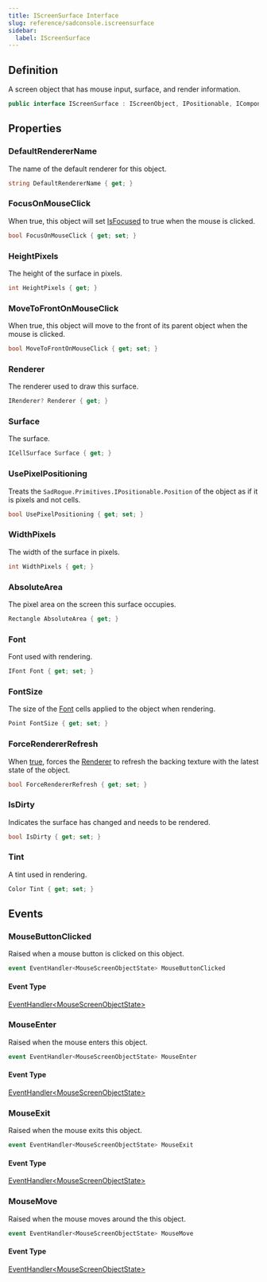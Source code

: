 ```yaml
---
title: IScreenSurface Interface
slug: reference/sadconsole.iscreensurface
sidebar:
  label: IScreenSurface
---
```

## Definition

A screen object that has mouse input, surface, and render information.

```csharp title="C#"
public interface IScreenSurface : IScreenObject, IPositionable, IComponentHost
```


## Properties

### DefaultRendererName

The name of the default renderer for this object.

```csharp title="C#"
string DefaultRendererName { get; }
```

### FocusOnMouseClick

When true, this object will set [IsFocused](../sadconsole.iscreenobject/#isfocused/) to true when the mouse is clicked.

```csharp title="C#"
bool FocusOnMouseClick { get; set; }
```

### HeightPixels

The height of the surface in pixels.

```csharp title="C#"
int HeightPixels { get; }
```

### MoveToFrontOnMouseClick

When true, this object will move to the front of its parent object when the mouse is clicked.

```csharp title="C#"
bool MoveToFrontOnMouseClick { get; set; }
```

### Renderer

The renderer used to draw this surface.

```csharp title="C#"
IRenderer? Renderer { get; }
```

### Surface

The surface.

```csharp title="C#"
ICellSurface Surface { get; }
```

### UsePixelPositioning

Treats the `SadRogue.Primitives.IPositionable.Position` of the object as if it is pixels and not cells.

```csharp title="C#"
bool UsePixelPositioning { get; set; }
```

### WidthPixels

The width of the surface in pixels.

```csharp title="C#"
int WidthPixels { get; }
```

### AbsoluteArea

The pixel area on the screen this surface occupies.

```csharp title="C#"
Rectangle AbsoluteArea { get; }
```

### Font

Font used with rendering.

```csharp title="C#"
IFont Font { get; set; }
```

### FontSize

The size of the [Font](../sadconsole.iscreensurface/#font/) cells applied to the object when rendering.

```csharp title="C#"
Point FontSize { get; set; }
```

### ForceRendererRefresh

When <a href="https://learn.microsoft.com/dotnet/csharp/language-reference/builtin-types/bool">true</a>, forces the [Renderer](../sadconsole.iscreensurface/#renderer/) to refresh the backing texture with the latest state of the object.

```csharp title="C#"
bool ForceRendererRefresh { get; set; }
```

### IsDirty

Indicates the surface has changed and needs to be rendered.

```csharp title="C#"
bool IsDirty { get; set; }
```

### Tint

A tint used in rendering.

```csharp title="C#"
Color Tint { get; set; }
```

## Events

### MouseButtonClicked

Raised when a mouse button is clicked on this object.

```csharp title="C#"
event EventHandler<MouseScreenObjectState> MouseButtonClicked
```

#### Event Type

[EventHandler\<MouseScreenObjectState\>](https://learn.microsoft.com/dotnet/api/system.eventhandler-1/)
### MouseEnter

Raised when the mouse enters this object.

```csharp title="C#"
event EventHandler<MouseScreenObjectState> MouseEnter
```

#### Event Type

[EventHandler\<MouseScreenObjectState\>](https://learn.microsoft.com/dotnet/api/system.eventhandler-1/)
### MouseExit

Raised when the mouse exits this object.

```csharp title="C#"
event EventHandler<MouseScreenObjectState> MouseExit
```

#### Event Type

[EventHandler\<MouseScreenObjectState\>](https://learn.microsoft.com/dotnet/api/system.eventhandler-1/)
### MouseMove

Raised when the mouse moves around the this object.

```csharp title="C#"
event EventHandler<MouseScreenObjectState> MouseMove
```

#### Event Type

[EventHandler\<MouseScreenObjectState\>](https://learn.microsoft.com/dotnet/api/system.eventhandler-1/)